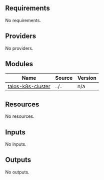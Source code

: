 <!-- BEGIN_TF_DOCS -->
## Requirements

No requirements.

## Providers

No providers.

## Modules

| Name | Source | Version |
|------|--------|---------|
| <a name="module_talos-k8s-cluster"></a> [talos-k8s-cluster](#module\_talos-k8s-cluster) | ../.. | n/a |

## Resources

No resources.

## Inputs

No inputs.

## Outputs

No outputs.
<!-- END_TF_DOCS -->